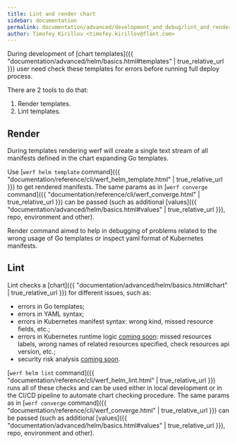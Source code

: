 ```yaml
---
title: Lint and render chart
sidebar: documentation
permalink: documentation/advanced/development_and_debug/lint_and_render_chart.html
author: Timofey Kirillov <timofey.kirillov@flant.com>
---
```


During development of [chart templates]({{ "documentation/advanced/helm/basics.html#templates" | true_relative_url }}) user need check these templates for errors before running full deploy process.

There are 2 tools to do that:

 1. Render templates.
 2. Lint templates.

## Render

During templates rendering werf will create a single text stream of all manifests defined in the chart expanding Go templates.

Use [`werf helm template` command]({{ "documentation/reference/cli/werf_helm_template.html" | true_relative_url }}) to get rendered manifests. The same params as in [`werf converge` command]({{ "documentation/reference/cli/werf_converge.html" | true_relative_url }}) can be passed (such as additional [values]({{ "documentation/advanced/helm/basics.html#values" | true_relative_url }}), repo, environment and other).

Render command aimed to help in debugging of problems related to the wrong usage of Go templates or inspect yaml format of Kubernetes manifests.

## Lint

Lint checks a [chart]({{ "documentation/advanced/helm/basics.html#chart" | true_relative_url }}) for different issues, such as:
 * errors in Go templates;
 * errors in YAML syntax;
 * errors in Kubernetes manifest syntax: wrong kind, missed resource fields, etc.;
 * errors in Kubernetes runtime logic [coming soon](https://github.com/werf/werf/issues/1187): missed resources labels, wrong names of related resources specified, check resources api version, etc.;
 * security risk analysis [coming soon](https://github.com/werf/werf/issues/1317).

[`werf helm lint` command]({{ "documentation/reference/cli/werf_helm_lint.html" | true_relative_url }}) runs all of these checks and can be used either in local development or in the CI/CD pipeline to automate chart checking procedure. The same params as in [`werf converge` command]({{ "documentation/reference/cli/werf_converge.html" | true_relative_url }}) can be passed (such as additional [values]({{ "documentation/advanced/helm/basics.html#values" | true_relative_url }}), repo, environment and other).
